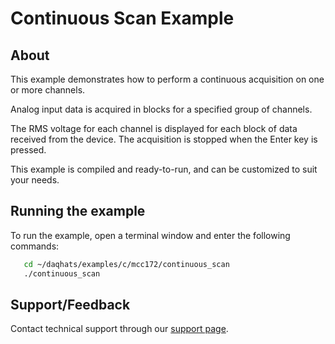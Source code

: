 # Continuous Scan Example

## About
This example demonstrates how to perform a continuous acquisition on one or more 
channels.

Analog input data is acquired in blocks for a specified group of channels.

The RMS voltage for each channel is displayed for each block of data 
received from the device. The acquisition is stopped when the Enter key is 
pressed.

This example is compiled and ready-to-run, and can be customized to suit 
your needs.

## Running the example
To run the example, open a terminal window and enter the following commands:
```sh
   cd ~/daqhats/examples/c/mcc172/continuous_scan
   ./continuous_scan
```

## Support/Feedback
Contact technical support through our
[support page](https://www.mccdaq.com/support/support_form.aspx).
